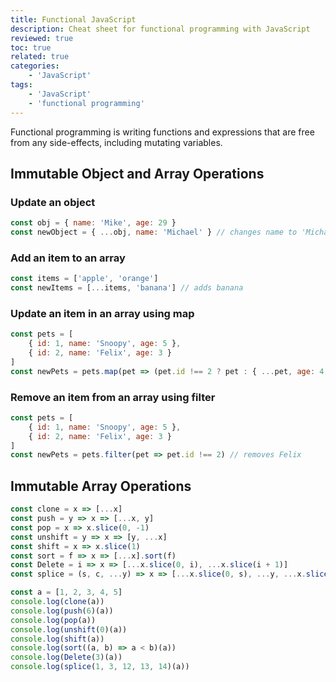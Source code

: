 ```yaml
---
title: Functional JavaScript
description: Cheat sheet for functional programming with JavaScript
reviewed: true
toc: true
related: true
categories:
    - 'JavaScript'
tags:
    - 'JavaScript'
    - 'functional programming'
---
```


Functional programming is writing functions and expressions that are free from any side-effects, including mutating variables.

<!--more-->

## Immutable Object and Array Operations

### Update an object

```js
const obj = { name: 'Mike', age: 29 }
const newObject = { ...obj, name: 'Michael' } // changes name to 'Michael'
```

### Add an item to an array

```js
const items = ['apple', 'orange']
const newItems = [...items, 'banana'] // adds banana
```

### Update an item in an array using map

```js
const pets = [
    { id: 1, name: 'Snoopy', age: 5 },
    { id: 2, name: 'Felix', age: 3 }
]
const newPets = pets.map(pet => (pet.id !== 2 ? pet : { ...pet, age: 4 })) // Felix is now 4
```

### Remove an item from an array using filter

```js
const pets = [
    { id: 1, name: 'Snoopy', age: 5 },
    { id: 2, name: 'Felix', age: 3 }
]
const newPets = pets.filter(pet => pet.id !== 2) // removes Felix
```

## Immutable Array Operations

```js
const clone = x => [...x]
const push = y => x => [...x, y]
const pop = x => x.slice(0, -1)
const unshift = y => x => [y, ...x]
const shift = x => x.slice(1)
const sort = f => x => [...x].sort(f)
const Delete = i => x => [...x.slice(0, i), ...x.slice(i + 1)]
const splice = (s, c, ...y) => x => [...x.slice(0, s), ...y, ...x.slice(s + c)]

const a = [1, 2, 3, 4, 5]
console.log(clone(a))
console.log(push(6)(a))
console.log(pop(a))
console.log(unshift(0)(a))
console.log(shift(a))
console.log(sort((a, b) => a < b)(a))
console.log(Delete(3)(a))
console.log(splice(1, 3, 12, 13, 14)(a))
```
